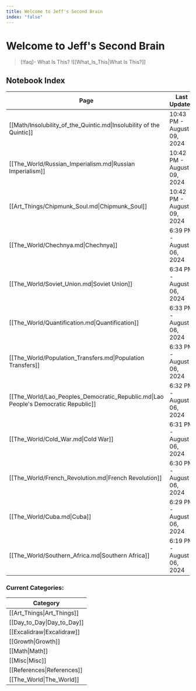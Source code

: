 ```yaml
---
title: Welcome to Jeff's Second Brain
index: "false"
---
```

# Welcome to Jeff's Second Brain

> [!faq]- What Is This?
> ![[What_Is_This|What Is This?]]

## Notebook Index
<!-- QueryToSerialize: TABLE WITHOUT ID link(file.name, title) AS "Page", file.mtime AS "Last Updated" FROM "" WHERE index = "true" SORT file.mtime DESC -->
<!-- SerializedQuery: TABLE WITHOUT ID link(file.name, title) AS "Page", file.mtime AS "Last Updated" FROM "" WHERE index = "true" SORT file.mtime DESC -->

| Page                                                                               | Last Updated               |
| ---------------------------------------------------------------------------------- | -------------------------- |
| [[Math/Insolubility_of_the_Quintic.md\|Insolubility of the Quintic]]               | 10:43 PM - August 09, 2024 |
| [[The_World/Russian_Imperialism.md\|Russian Imperialism]]                          | 10:42 PM - August 09, 2024 |
| [[Art_Things/Chipmunk_Soul.md\|Chipmunk_Soul]]                                     | 10:42 PM - August 09, 2024 |
| [[The_World/Chechnya.md\|Chechnya]]                                                | 6:39 PM - August 06, 2024  |
| [[The_World/Soviet_Union.md\|Soviet Union]]                                        | 6:34 PM - August 06, 2024  |
| [[The_World/Quantification.md\|Quantification]]                                    | 6:33 PM - August 06, 2024  |
| [[The_World/Population_Transfers.md\|Population Transfers]]                        | 6:33 PM - August 06, 2024  |
| [[The_World/Lao_Peoples_Democratic_Republic.md\|Lao People's Democratic Republic]] | 6:32 PM - August 06, 2024  |
| [[The_World/Cold_War.md\|Cold War]]                                                | 6:31 PM - August 06, 2024  |
| [[The_World/French_Revolution.md\|French Revolution]]                              | 6:30 PM - August 06, 2024  |
| [[The_World/Cuba.md\|Cuba]]                                                        | 6:29 PM - August 06, 2024  |
| [[The_World/Southern_Africa.md\|Southern Africa]]                                  | 6:19 PM - August 06, 2024  |
<!-- SerializedQuery END -->

<!--
```dataview
TABLE WITHOUT ID link(file.name) AS "Page", file.mtime AS "Last Updated"
WHERE index = "true"
SORT file.mtime DESC
```
-->

<!-- Old dataview:
```dataview
TABLE WITHOUT ID link(file.link, choice(title, title, file.aliases[0])) AS "Title", file.mtime AS "Last Updated"
FROM "content"
WHERE index = "true"
SORT file.mtime DESC
```
-->

### Current Categories:

<!-- QueryToSerialize: TABLE WHERE contains(file.folder, "/") = false AND file.folder != "fileClass" AND file.folder != "" GROUP BY link(file.folder) AS "Category" -->
<!-- SerializedQuery: TABLE WHERE contains(file.folder, "/") = false AND file.folder != "fileClass" AND file.folder != "" GROUP BY link(file.folder) AS "Category" -->

| Category                   |
| -------------------------- |
| [[Art_Things\|Art_Things]] |
| [[Day_to_Day\|Day_to_Day]] |
| [[Excalidraw\|Excalidraw]] |
| [[Growth\|Growth]]         |
| [[Math\|Math]]             |
| [[Misc\|Misc]]             |
| [[References\|References]] |
| [[The_World\|The_World]]   |
<!-- SerializedQuery END -->


<!-- 
```dataview
TABLE
WHERE contains(file.folder, "/") = false AND file.folder != "fileClass" AND file.folder != ""
GROUP BY link(file.folder) AS "Category"
```
-->
